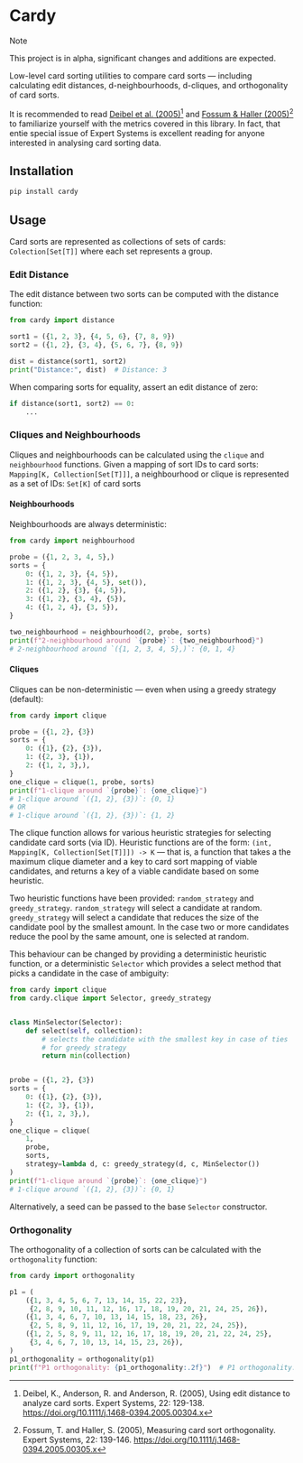 # Cardy

> [!NOTE]
> This project is in alpha, significant changes and additions are expected.

Low-level card sorting utilities to compare card sorts — including calculating
edit distances, d-neighbourhoods, d-cliques, and orthogonality of card sorts.

It is recommended to read
[Deibel et al. (2005)](https://doi.org/10.1111/j.1468-0394.2005.00304.x)[^1]
and [Fossum & Haller (2005)](https://doi.org/10.1111/j.1468-0394.2005.00305.x)[^2]
to familiarize yourself with the metrics covered in this library.
In fact, that entie special issue of Expert Systems is excellent reading for
anyone interested in analysing card sorting data.

## Installation

```bash
pip install cardy
```

## Usage

Card sorts are represented as collections of sets of cards: `Colection[Set[T]]`
where each set represents a group.

### Edit Distance

The edit distance between two sorts can be computed with the distance function:

```python
from cardy import distance

sort1 = ({1, 2, 3}, {4, 5, 6}, {7, 8, 9})
sort2 = ({1, 2}, {3, 4}, {5, 6, 7}, {8, 9})

dist = distance(sort1, sort2)
print("Distance:", dist)  # Distance: 3
```

When comparing sorts for equality, assert an edit distance of zero:

```python
if distance(sort1, sort2) == 0:
    ...
```

### Cliques and Neighbourhoods

Cliques and neighbourhoods can be calculated using the `clique`
and `neighbourhood` functions. Given a mapping of sort IDs to card sorts:
`Mapping[K, Collection[Set[T]]]`, a neighbourhood or clique is represented as a
set of IDs: `Set[K]` of card sorts

#### Neighbourhoods

Neighbourhoods are always deterministic:

```python
from cardy import neighbourhood

probe = ({1, 2, 3, 4, 5},)
sorts = {
    0: ({1, 2, 3}, {4, 5}),
    1: ({1, 2, 3}, {4, 5}, set()),
    2: ({1, 2}, {3}, {4, 5}),
    3: ({1, 2}, {3, 4}, {5}),
    4: ({1, 2, 4}, {3, 5}),
}

two_neighbourhood = neighbourhood(2, probe, sorts)
print(f"2-neighbourhood around `{probe}`: {two_neighbourhood}")
# 2-neighbourhood around `({1, 2, 3, 4, 5},)`: {0, 1, 4}
```

#### Cliques

Cliques can be non-deterministic — even when using a greedy strategy (default):

```python
from cardy import clique

probe = ({1, 2}, {3})
sorts = {
    0: ({1}, {2}, {3}),
    1: ({2, 3}, {1}),
    2: ({1, 2, 3},),
}
one_clique = clique(1, probe, sorts)
print(f"1-clique around `{probe}`: {one_clique}")
# 1-clique around `({1, 2}, {3})`: {0, 1}
# OR
# 1-clique around `({1, 2}, {3})`: {1, 2}
```

The clique function allows for various heuristic strategies for selecting
candidate card sorts (via ID). Heuristic functions are of the form:
`(int, Mapping[K, Collection[Set[T]]]) -> K` — that is, a function that takes
a the maximum clique diameter and a key to card sort mapping of viable
candidates, and returns a key of a viable candidate based on some heuristic.

Two heuristic functions have been provided: `random_strategy` and
`greedy_strategy`. `random_strategy` will select a candidate at random.
`greedy_strategy` will select a candidate that reduces the size of the
candidate pool by the smallest amount. In the case two or more candidates
reduce the pool by the same amount, one is selected at random.

This behaviour can be changed by providing a deterministic heuristic function,
or a deterministic `Selector` which provides a select method that picks a
candidate in the case of ambiguity:

```python
from cardy import clique
from cardy.clique import Selector, greedy_strategy


class MinSelector(Selector):
    def select(self, collection):
        # selects the candidate with the smallest key in case of ties
        # for greedy strategy
        return min(collection)


probe = ({1, 2}, {3})
sorts = {
    0: ({1}, {2}, {3}),
    1: ({2, 3}, {1}),
    2: ({1, 2, 3},),
}
one_clique = clique(
    1,
    probe,
    sorts,
    strategy=lambda d, c: greedy_strategy(d, c, MinSelector())
)
print(f"1-clique around `{probe}`: {one_clique}")
# 1-clique around `({1, 2}, {3})`: {0, 1}
```

Alternatively, a seed can be passed to the base `Selector` constructor.

### Orthogonality

The orthogonality of a collection of sorts can be calculated with the
`orthogonality` function:

```python
from cardy import orthogonality

p1 = (
    ({1, 3, 4, 5, 6, 7, 13, 14, 15, 22, 23},
     {2, 8, 9, 10, 11, 12, 16, 17, 18, 19, 20, 21, 24, 25, 26}),
    ({1, 3, 4, 6, 7, 10, 13, 14, 15, 18, 23, 26},
     {2, 5, 8, 9, 11, 12, 16, 17, 19, 20, 21, 22, 24, 25}),
    ({1, 2, 5, 8, 9, 11, 12, 16, 17, 18, 19, 20, 21, 22, 24, 25},
     {3, 4, 6, 7, 10, 13, 14, 15, 23, 26}),
)
p1_orthogonality = orthogonality(p1)
print(f"P1 orthogonality: {p1_orthogonality:.2f}")  # P1 orthogonality: 2.33
```

[^1]: Deibel, K., Anderson, R. and Anderson, R. (2005), Using edit distance
to analyze card sorts. Expert Systems, 22: 129-138.
https://doi.org/10.1111/j.1468-0394.2005.00304.x

[^2]: Fossum, T. and Haller, S. (2005), Measuring card sort orthogonality.
Expert Systems, 22: 139-146. https://doi.org/10.1111/j.1468-0394.2005.00305.x
